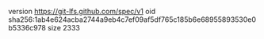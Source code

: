 version https://git-lfs.github.com/spec/v1
oid sha256:1ab4e624acba2744a9eb4c7ef09af5df765c185b6e68955893530e0b5336c978
size 2333
